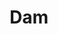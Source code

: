 ---
image_path: /images/dam edited.png
title: Dam
title_url: https://soundcloud.com/bowsamic/jan-hammer-ban-hammer?in=bowsamic/sets/assorted-songs
weight: 4
offset:
    x: -1rem
    y: 2rem
---